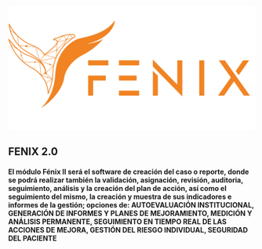 <img src="./public/logos/logo_fenix.png" alt="logo-fenixII">

## FENIX 2.0

#### El módulo Fénix II será el software de creación del caso o reporte, donde se podrá realizar también la validación, asignación, revisión, auditoria, seguimiento, análisis y la creación del plan de acción, así como el seguimiento del mismo, la creación y muestra de sus indicadores e informes de la gestión; opciones de: AUTOEVALUACIÓN INSTITUCIONAL, GENERACIÓN DE INFORMES Y PLANES DE MEJORAMIENTO, MEDICIÓN Y ANÁLISIS PERMANENTE, SEGUIMIENTO EN TIEMPO REAL DE LAS ACCIONES DE MEJORA, GESTIÓN DEL RIESGO INDIVIDUAL, SEGURIDAD DEL PACIENTE


